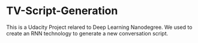 # TV-Script-Generation
This is a Udacity Project  relared to Deep Learning Nanodegree. We used to create an RNN technology to generate a new conversation script.
